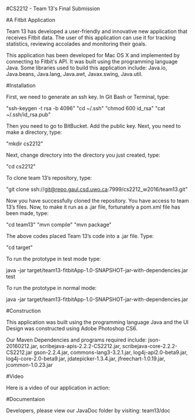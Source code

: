 #CS2212 - Team 13's Final Submission

#A Fitbit Application

Team 13 has developed a user-friendly and innovative new application that receives Fitbit data. The user of this application can use it for tracking statistics, reviewing accolades and monitoring their goals.

This application has been developed for Mac OS X and implemented by connecting to Fitbit's API. It was built using the programming language Java. Some libraries used to build this application include: Java.io, Java.beans, Java.lang, Java.awt, Javax.swing, Java.util.


#Installation

First, we need to generate an ssh key. In Git Bash or Terminal, type: 

"ssh-keygen -t rsa -b 4096" 
"cd ~/.ssh"
"chmod 600 id_rsa"
"cat ~/.ssh/id_rsa.pub"

Then you need to go to BitBucket. Add the public key.
Next, you need to make a directory, type:
				
"mkdir cs2212"

Next, change directory into the directory you just created, type:

"cd cs2212"

To clone team 13’s repository, type:

"git clone ssh://git@repo.gaul.csd.uwo.ca:7999/cs2212_w2016/team13.git"

Now you have successfully cloned the repository. You have access to team 13’s files. 
Now, to make it run as a .jar file, fortunately a pom.xml file has been made, type:

"cd team13"
"mvn compile"
"mvn package"

The above codes placed Team 13’s code into a .jar file. Type:

"cd target"
	
To run the prototype in test mode type:

java -jar target/team13-fitbitApp-1.0-SNAPSHOT-jar-with-dependencies.jar test

To run the prototype in normal mode: 

java -jar target/team13-fitbitApp-1.0-SNAPSHOT-jar-with-dependencies.jar


#Construction

This application was built using the programming language Java and the UI Design was constructed using Adobe Photoshop CS6.  

Our Maven Dependencies and programs required include: json-20160212.jar, scribejava-apis-2.2.2-CS2212.jar, scribejava-core-2.2.2-CS2212.jar gson-2.2.4.jar, commons-lang3-3.2.1.jar, log4j-api2.0-beta9.jar, log4j-core-2.0-beta9.jar, jdatepicker-1.3.4.jar, jfreechart-1.0.19.jar, jcommon-1.0.23.jar

#Video

Here is a video of our application in action:


#Documentaion

Developers, please view our JavaDoc folder by visiting: team13/doc




